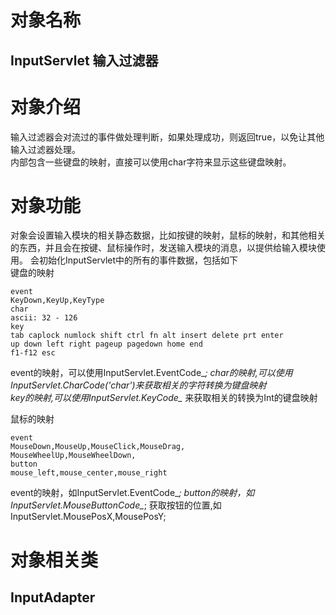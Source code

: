 # 对象名称
## InputServlet 输入过滤器

# 对象介绍
输入过滤器会对流过的事件做处理判断，如果处理成功，则返回true，以免让其他输入过滤器处理。  
内部包含一些键盘的映射，直接可以使用char字符来显示这些键盘映射。

# 对象功能

对象会设置输入模块的相关静态数据，比如按键的映射，鼠标的映射，和其他相关的东西，并且会在按键、鼠标操作时，发送输入模块的消息，以提供给输入模块使用。
会初始化InputServlet中的所有的事件数据，包括如下  
键盘的映射
```
event
KeyDown,KeyUp,KeyType
char
ascii: 32 - 126
key
tab caplock numlock shift ctrl fn alt insert delete prt enter
up down left right pageup pagedown home end
f1-f12 esc
```
event的映射，可以使用InputServlet.EventCode_*;
char的映射,可以使用InputServlet.CharCode('char')来获取相关的字符转换为键盘映射  
key的映射,可以使用InputServlet.KeyCode_* 来获取相关的转换为Int的键盘映射  

鼠标的映射  
```
event
MouseDown,MouseUp,MouseClick,MouseDrag,
MouseWheelUp,MouseWheelDown,
button
mouse_left,mouse_center,mouse_right
```
event的映射，如InputServlet.EventCode_*;
button的映射，如InputServlet.MouseButtonCode_*;
获取按钮的位置,如InputServlet.MousePosX,MousePosY;
# 对象相关类
## InputAdapter